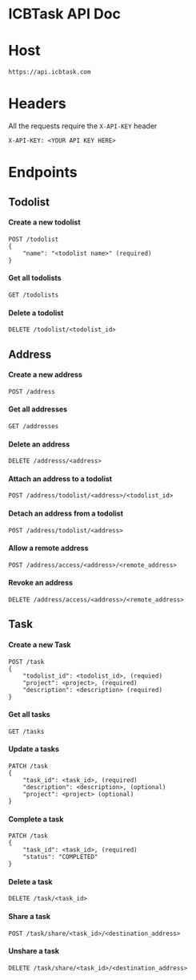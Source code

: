 # ICBTask API Doc

# Host
```
https://api.icbtask.com
```

# Headers
All the requests require the `X-API-KEY` header
```
X-API-KEY: <YOUR API KEY HERE>
```
# Endpoints

## Todolist

#### Create a new todolist
```
POST /todolist
{
    "name": "<todolist name>" (required)
}
```

#### Get all todolists

```
GET /todolists
```

#### Delete a todolist

```
DELETE /todolist/<todolist_id>
```

## Address

#### Create a new address
```
POST /address
```

#### Get all addresses
```
GET /addresses
```
#### Delete an address
```
DELETE /addresss/<address>
```

#### Attach an address to a todolist
```
POST /address/todolist/<address>/<todolist_id>
```
#### Detach an address from a todolist
```
POST /address/todolist/<address>
```

#### Allow a remote address
```
POST /address/access/<address>/<remote_address>
```

#### Revoke an address
```
DELETE /address/access/<address>/<remote_address>
```
## Task

#### Create a new Task
```
POST /task
{
    "todolist_id": <todolist_id>, (requied)
    "project": <project>, (required)
    "description": <description> (required)
}
```

#### Get all tasks
```
GET /tasks
```

#### Update a tasks
```
PATCH /task
{
    "task_id": <task_id>, (required)
    "description": <description>, (optional)
    "project": <project> (optional)
}
```

#### Complete a task
```
PATCH /task
{
    "task_id": <task_id>, (required)
    "status": "COMPLETED"
}
```

#### Delete a task
```
DELETE /task/<task_id>
```

#### Share a task
```
POST /task/share/<task_id>/<destination_address>
```

#### Unshare a task
```
DELETE /task/share/<task_id>/<destination_address>
```
